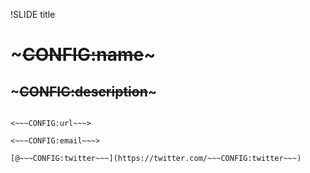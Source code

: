 !SLIDE title
# ~~~CONFIG:name~~~

## ~~~CONFIG:description~~~

~~~CONFIG:author~~~

<~~~CONFIG:url~~~>

<~~~CONFIG:email~~~>

[@~~~CONFIG:twitter~~~](https://twitter.com/~~~CONFIG:twitter~~~)
